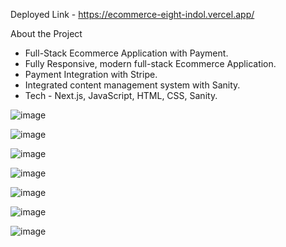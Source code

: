 Deployed Link - https://ecommerce-eight-indol.vercel.app/


About the Project

- Full-Stack Ecommerce Application with Payment.
- Fully Responsive, modern full-stack Ecommerce Application. 
- Payment Integration with Stripe.
- Integrated content management system with Sanity. 
- Tech - Next.js, JavaScript, HTML, CSS, Sanity.

![image](https://user-images.githubusercontent.com/60642045/198203057-3d311918-6dfa-4db4-b043-809d7f8a0573.png)

![image](https://user-images.githubusercontent.com/60642045/198203074-c3c6566f-1ce4-4070-8fdd-5e9400a4010e.png)


![image](https://user-images.githubusercontent.com/60642045/198203097-cde05566-8116-4fa8-ae5d-2d32e4b89cbf.png)


![image](https://user-images.githubusercontent.com/60642045/198203120-31027a9a-232a-464b-a858-1e913803cf0e.png)


![image](https://user-images.githubusercontent.com/60642045/198203159-e03b2503-8006-4827-9b82-a9e938e0d89a.png)


![image](https://user-images.githubusercontent.com/60642045/198203202-f7ad9bbf-384f-4357-a749-3833a9cb3825.png)


![image](https://user-images.githubusercontent.com/60642045/198203245-5590a22e-cc3e-438b-bf89-4691249689d9.png)
